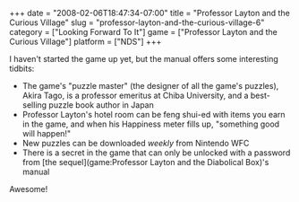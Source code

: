 +++
date = "2008-02-06T18:47:34-07:00"
title = "Professor Layton and the Curious Village"
slug = "professor-layton-and-the-curious-village-6"
category = ["Looking Forward To It"]
game = ["Professor Layton and the Curious Village"]
platform = ["NDS"]
+++

I haven't started the game up yet, but the manual offers some interesting tidbits:

* The game's "puzzle master" (the designer of all the game's puzzles), Akira Tago, is a professor emeritus at Chiba University, and a best-selling puzzle book author in Japan
* Professor Layton's hotel room can be feng shui-ed with items you earn in the game, and when his Happiness meter fills up, "something good will happen!"
* New puzzles can be downloaded <i>weekly</i> from Nintendo WFC
* There is a secret in the game that can only be unlocked with a password from [the sequel](game:Professor Layton and the Diabolical Box)'s manual

Awesome!